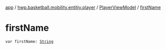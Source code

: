 [app](../../index.md) / [hwp.basketball.mobility.entitiy.player](../index.md) / [PlayerViewModel](index.md) / [firstName](.)

# firstName

`var firstName: `[`String`](https://kotlinlang.org/api/latest/jvm/stdlib/kotlin/-string/index.html)